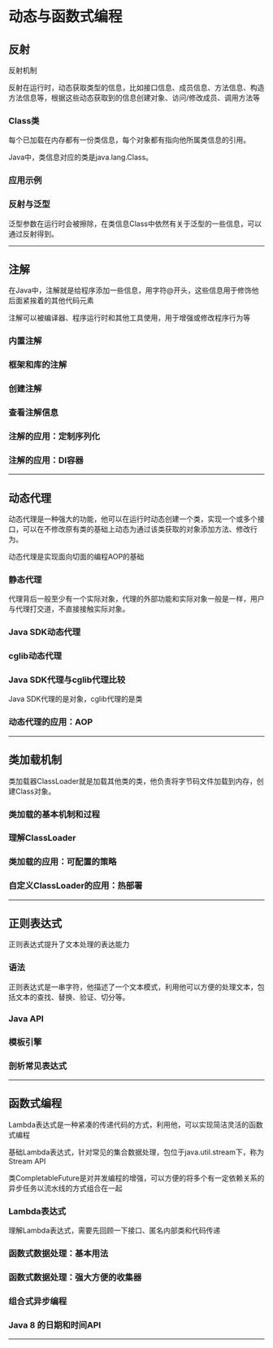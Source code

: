 #   动态与函数式编程

##  反射

反射机制

反射在运行时，动态获取类型的信息，比如接口信息、成员信息、方法信息、构造方法信息等，根据这些动态获取到的信息创建对象、访问/修改成员、调用方法等

### Class类

每个已加载在内存都有一份类信息，每个对象都有指向他所属类信息的引用。

Java中，类信息对应的类是java.lang.Class。

### 应用示例

### 反射与泛型

泛型参数在运行时会被擦除，在类信息Class中依然有关于泛型的一些信息，可以通过反射得到。

----

##  注解

在Java中，注解就是给程序添加一些信息，用字符@开头，这些信息用于修饰他后面紧挨着的其他代码元素

注解可以被编译器、程序运行时和其他工具使用，用于增强或修改程序行为等

### 内置注解

### 框架和库的注解

### 创建注解

### 查看注解信息

### 注解的应用：定制序列化

### 注解的应用：DI容器

----

##  动态代理

动态代理是一种强大的功能，他可以在运行时动态创建一个类，实现一个或多个接口，可以在不修改原有类的基础上动态为通过该类获取的对象添加方法、修改行为。

动态代理是实现面向切面的编程AOP的基础

### 静态代理

代理背后一般至少有一个实际对象，代理的外部功能和实际对象一般是一样，用户与代理打交道，不直接接触实际对象。

### Java SDK动态代理

### cglib动态代理

### Java SDK代理与cglib代理比较

Java SDK代理的是对象，cglib代理的是类

### 动态代理的应用：AOP

----

##  类加载机制

类加载器ClassLoader就是加载其他类的类，他负责将字节码文件加载到内存，创建Class对象。

### 类加载的基本机制和过程

### 理解ClassLoader

### 类加载的应用：可配置的策略

### 自定义ClassLoader的应用：热部署


----

##  正则表达式

正则表达式提升了文本处理的表达能力

### 语法

正则表达式是一串字符，他描述了一个文本模式，利用他可以方便的处理文本，包括文本的查找、替换、验证、切分等。

### Java API

### 模板引擎

### 剖析常见表达式

----

##  函数式编程

Lambda表达式是一种紧凑的传递代码的方式，利用他，可以实现简洁灵活的函数式编程

基础Lambda表达式，针对常见的集合数据处理，包位于java.util.stream下，称为Stream API

类CompletableFuture是对并发编程的增强，可以方便的将多个有一定依赖关系的异步任务以流水线的方式组合在一起

### Lambda表达式

理解Lambda表达式，需要先回顾一下接口、匿名内部类和代码传递

### 函数式数据处理：基本用法

### 函数式数据处理：强大方便的收集器

### 组合式异步编程

### Java 8 的日期和时间API


----

